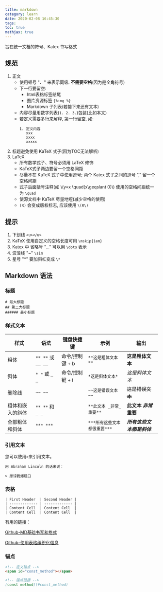 ```yaml
---
title: markdown
category: learn
date: 2020-02-08 16:45:30
tags:
toc: true
mathjax: true
---
```


旨在统一文档的符号、Katex 书写格式

<!-- more -->

## 规范

1. 正文
   * 使用顿号 "、" 来表示同级. **不需要空格**(因为是全角符号)
   * 下一行要留空:
     * html表格标签结尾
     * 图片资源标签 `{%img %}`
     * Markdown 子列表(若接下来还有文本)
   * 内容尽量用数字列表(`1. 2. 3.`)包装(比如本文)
   * 若定义需要多行来解释, 第一行留空, 如:
     ```
     1. 定义内容
        xxx
        xxxx
        xxxxx
     ```
2. 标题避免使用 KaTeX 式子(因为TOC无法解析)
3. LaTeX
   * 所有数学式子、符号必须用 LaTeX 修饰
   * KaTeX式子两边要留一个空格间距
   * 尽量不在 KaTeX 式子中使用逗号; 两个 Katex 式子之间的逗号 "," 留一个空格间距
   * 式子后面括号注释(如 \\(y=x \quad(x\geqslant 0)\\) 使用的空格间距统一为 `\quad`
   * 使源文档中 KaTeX 尽量地短(减少空格的使用)
   * `(R)` 会变成版权标志, 应该使用 `\(R\)`

## 提示

1. 下划线 `<u></u>`
2. KaTeX 使用自定义的空格长度可用 `\mskip{1em}`
3. Katex 中 省略号 "..." 可以用 `\dots` 表示
4. 波浪线 "~" `\sim`
5. 星号 "*" 要加斜杠变成 `\*`

## Markdown 语法

### 标题
```
# 最大标题
## 第二大标题
###### 最小标题
```

### 样式文本
| 样式 | 语法 | 键盘快捷键 | 示例 | 输出 |
| --- | --- | --------- | --- | --- |
| 粗体 | `** **` 或 `__ __` | 命令/控制键 + b | `**这是粗体文本**` | **这是粗体文本** |
| 斜体 | `* *` 或 `_ _` | 命令/控制键 + i | `*这是斜体文本*` | *这是斜体文本* |
| 删除线 | `~~ ~~` | | `~~这是错误文本~~` | ~~这是错误文本~~ |
| 粗体和嵌入的斜体 | `** **` 和 `_ _` | | `**此文本 _非常_ 重要**` | **此文本 _非常_ 重要** |
| 全部粗体和斜体 | `*** ***` | | `***所有这些文本都很重要***` | ***所有这些文本都是斜体***

### 引用文本

您可以使用`>`来引用文本。

```
用 Abraham Lincoln 的话来说：

> 原谅我爆粗口
```

### 表格
```
| First Header  | Second Header |
| ------------- | ------------- |
| Content Cell  | Content Cell  |
| Content Cell  | Content Cell  |
```

有用的链接：

[Github-MD基础书写和格式](https://help.github.com/cn/github/writing-on-github/basic-writing-and-formatting-syntax)

[Github-使用表格组织化信息](https://help.github.com/cn/github/writing-on-github/organizing-information-with-tables)

### 锚点

```markdown
<!-- 定义锚点 --> 
<span id="const_method"></span>

<!-- 锚点链接 --> 
[const method](#const_method)
```